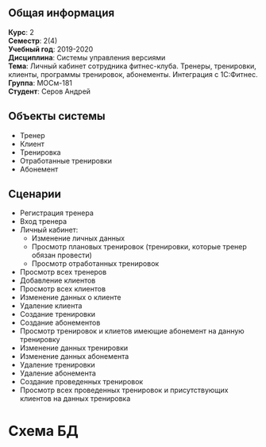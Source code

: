 ## Общая информация
**Курс**: 2  
**Семестр**: 2(4)  
**Учебный год**: 2019-2020  
**Дисциплина**: Системы управления версиями  
**Тема**: Личный кабинет сотрудника фитнес-клуба. Тренеры, тренировки, клиенты, программы тренировок, абонементы. Интеграция с 1С:Фитнес.  
**Группа**: МОСм-181  
**Студент**: Серов Андрей  

## Объекты системы
- Тренер
- Клиент
- Тренировка
- Отработанные тренировки
- Абонемент

## Сценарии
- Регистрация тренера
- Вход тренера
- Личный кабинет:
  - Изменение личных данных
  - Просмотр плановых тренировок (тренировки, которые тренер обязан провести)
  - Просмотр отработанных тренировок
- Просмотр всех тренеров
- Добавление клиентов
- Просмотр всех клиентов
- Изменение данных о клиенте
- Удаление клиента
- Создание тренировки
- Создание абонементов
- Просмотр тренировок и клиетов имеющие абонемент на данную тренировку
- Изменение данных тренировки
- Изменение данных абонемента
- Удаление тренировки
- Удаление абонемента
- Создание проведенных тренировок
- Просмотр всех проведенных тренировок и присутствующих клиентов на данных тренировка 


# Схема БД

